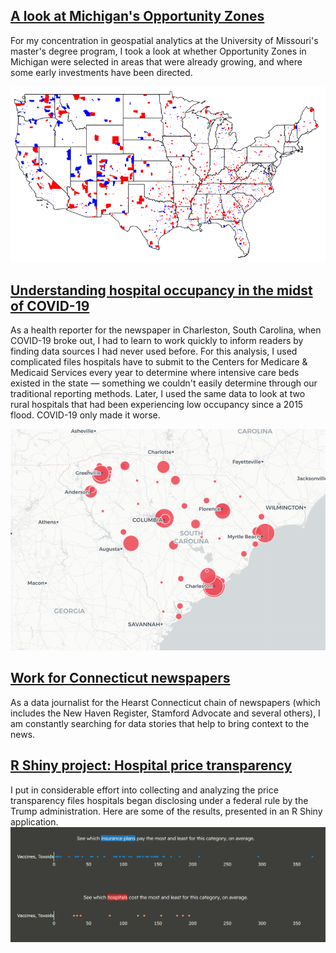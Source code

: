## <a href="https://marykwild.github.io/opzones/">A look at Michigan's Opportunity Zones</a>
For my concentration in geospatial analytics at the University of Missouri's master's degree program, I took a look at whether Opportunity Zones in Michigan were selected in areas that were already growing, and where some early investments have been directed.

![This is an image](/assets/images/all_opzones.png)

## <a href="https://marykwild.github.io/hospitaloccupancy/">Understanding hospital occupancy in the midst of COVID-19</a>
As a health reporter for the newspaper in Charleston, South Carolina, when COVID-19 broke out, I had to learn to work quickly to inform readers by finding data sources I had never used before. For this analysis, I used complicated files hospitals have to submit to the Centers for Medicare & Medicaid Services every year to determine where intensive care beds existed in the state — something we couldn't easily determine through our traditional reporting methods. Later, I used the same data to look at two rural hospitals that had been experiencing low occupancy since a 2015 flood. COVID-19 only made it worse.

![This is an image](/assets/images/occupancy_thumb.png)

## <a href="https://marykwild.github.io/ctgraphs/">Work for Connecticut newspapers</a>
As a data journalist for the Hearst Connecticut chain of newspapers (which includes the New Haven Register, Stamford Advocate and several others), I am constantly searching for data stories that help to bring context to the news.

## <a href="https://rshiny.dsa.missouri.edu/students/mwpzc/DATA-SCI-8310/module8-exercise1/">R Shiny project: Hospital price transparency</a>
I put in considerable effort into collecting and analyzing the price transparency files hospitals began disclosing under a federal rule by the Trump administration. Here are some of the results, presented in an R Shiny application.
<br>
![This is an image](/assets/images/pricetransparency.png)
